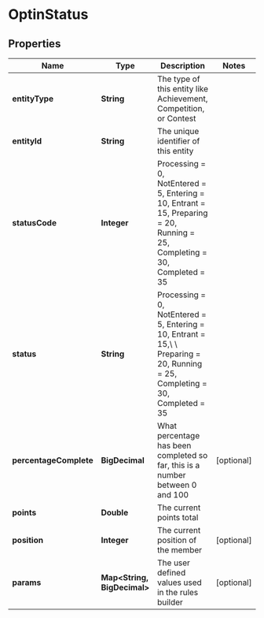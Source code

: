 

# OptinStatus



## Properties

| Name | Type | Description | Notes |
|------------ | ------------- | ------------- | -------------|
|**entityType** | **String** | The type of this entity like Achievement, Competition, or Contest |  |
|**entityId** | **String** | The unique identifier of this entity |  |
|**statusCode** | **Integer** | Processing &#x3D; 0, NotEntered &#x3D; 5, Entering &#x3D; 10, Entrant &#x3D; 15, Preparing &#x3D; 20, Running &#x3D; 25, Completing &#x3D; 30, Completed &#x3D; 35 |  |
|**status** | **String** | Processing &#x3D; 0, NotEntered &#x3D; 5, Entering &#x3D; 10, Entrant &#x3D; 15,\\             \\ Preparing &#x3D; 20, Running &#x3D; 25, Completing &#x3D; 30, Completed &#x3D; 35 |  |
|**percentageComplete** | **BigDecimal** | What percentage has been completed so far, this is a number between 0 and 100 |  [optional] |
|**points** | **Double** | The current points total |  |
|**position** | **Integer** | The current position of the member |  [optional] |
|**params** | **Map&lt;String, BigDecimal&gt;** | The user defined values used in the rules builder |  [optional] |



